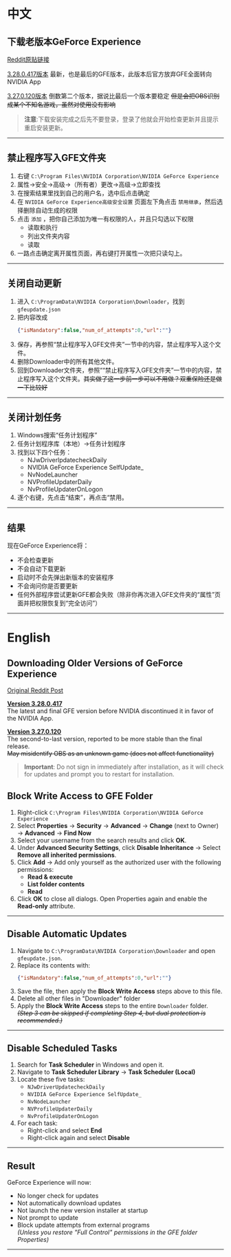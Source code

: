 # 中文
## 下载老版本GeForce Experience
[Reddit原贴链接](https://www.reddit.com/r/GeForceExperience/comments/1hrwdp0/any_way_to_download_the_old_geforce_experience_app/)

[3.28.0.417版本](https://web.archive.org/web/*/https://us.download.nvidia.com/GFE/GFEClient/3.28.0.417/GeForce_Experience_v3.28.0.417.exe)
最新，也是最后的GFE版本，此版本后官方放弃GFE全面转向NVIDIA App

[3.27.0.120版本](https://web.archive.org/web/*/https://us.download.nvidia.com/GFE/GFEClient/3.27.0.120/GeForce_Experience_v3.27.0.120.exe)
倒数第二个版本，据说比最后一个版本要稳定
~~但是会把OBS识别成某个不知名游戏，虽然对使用没有影响~~

> **注意**:下载安装完成之后先不要登录，登录了他就会开始检查更新并且提示重启安装更新。
---

## 禁止程序写入GFE文件夹
1.  右键 `C:\Program Files\NVIDIA Corporation\NVIDIA GeForce Experience`
2.  属性→安全→高级→（所有者）更改→高级→立即查找
3.  在搜索结果里找到自己的用户名，选中后点击确定
4.  在 `NVIDIA GeForce Experience高级安全设置` 页面左下角点击 `禁用继承`，然后选择删除自动生成的权限
5.  点击 `添加` ，把你自己添加为唯一有权限的人，并且只勾选以下权限
    - 读取和执行
    - 列出文件夹内容
    - 读取
6.  一路点击确定离开属性页面，再右键打开属性一次把只读勾上。
---

## 关闭自动更新
1.  进入 `C:\ProgramData\NVIDIA Corporation\Downloader`，找到 `gfeupdate.json`
2.  把内容改成
    ```json
    {"isMandatory":false,"num_of_attempts":0,"url":""}
    ```  
3.  保存，再参照“禁止程序写入GFE文件夹”一节中的内容，禁止程序写入这个文件。
4.  删除Downloader中的所有其他文件。
5.  回到Downloader文件夹，参照““禁止程序写入GFE文件夹”一节中的内容，禁止程序写入这个文件夹。~~其实做了这一步前一步可以不用做？双重保险还是做一下比较好~~
---

## 关闭计划任务
1.  Windows搜索“任务计划程序”
2.  任务计划程序库（本地）→任务计划程序
3.  找到以下四个任务：
    - NJwDriverlpdatecheckDaily 
    - NVIDIA GeForce Experience SelfUpdate_
    - NvNodeLauncher
    - NVProfileUpdaterDaily
    - NvProfileUpdaterOnLogon
4. 逐个右键，先点击“结束”，再点击“禁用。
---

## 结果
现在GeForce Experience将：
- 不会检查更新
- 不会自动下载更新
- 启动时不会先弹出新版本的安装程序
- 不会询问你是否要更新
- 任何外部程序尝试更新GFE都会失败（除非你再次进入GFE文件夹的“属性”页面并把权限恢复到“完全访问”）
---


# English
## Downloading Older Versions of GeForce Experience  
[Original Reddit Post](https://www.reddit.com/r/GeForceExperience/comments/1hrwdp0/any_way_to_download_the_old_geforce_experience_app/)  

**[Version 3.28.0.417](https://web.archive.org/web/*/https://us.download.nvidia.com/GFE/GFEClient/3.28.0.417/GeForce_Experience_v3.28.0.417.exe)**  
The latest and final GFE version before NVIDIA discontinued it in favor of the NVIDIA App.  

**[Version 3.27.0.120](https://web.archive.org/web/*/https://us.download.nvidia.com/GFE/GFEClient/3.27.0.120/GeForce_Experience_v3.27.0.120.exe)**  
The second-to-last version, reported to be more stable than the final release.  
~~May misidentify OBS as an unknown game (does not affect functionality)~~  

> **Important**: Do not sign in immediately after installation, as it will check for updates and prompt you to restart for installation.  
> 
## Block Write Access to GFE Folder  
1.  Right-click `C:\Program Files\NVIDIA Corporation\NVIDIA GeForce Experience`  
2.  Select **Properties** → **Security** → **Advanced** → **Change** (next to Owner) → **Advanced** → **Find Now**  
3.  Select your username from the search results and click **OK**.  
4.  Under **Advanced Security Settings**, click **Disable Inheritance** → Select **Remove all inherited permissions**.  
5.  Click **Add** → Add only yourself as the authorized user with the following permissions:  
    -   **Read & execute**  
    -   **List folder contents**  
    -   **Read**  
6.  Click **OK** to close all dialogs. Open Properties again and enable the **Read-only** attribute.  

---

## Disable Automatic Updates  
1.  Navigate to `C:\ProgramData\NVIDIA Corporation\Downloader` and open `gfeupdate.json`.  
2.  Replace its contents with:  
    ```json
    {"isMandatory":false,"num_of_attempts":0,"url":""}
    ```  
3.  Save the file, then apply the **Block Write Access** steps above to this file.  
4.  Delete all other files in "Downloader" folder
5.  Apply the **Block Write Access** steps to the entire `Downloader` folder.  
    ~~*(Step 3 can be skipped if completing Step 4, but dual protection is recommended.)*~~  

---

## Disable Scheduled Tasks  
1.  Search for **Task Scheduler** in Windows and open it.  
2.  Navigate to **Task Scheduler Library** → **Task Scheduler (Local)**  
3.  Locate these five tasks:  
    - `NJwDriverUpdatecheckDaily`  
    - `NVIDIA GeForce Experience SelfUpdate_`  
    - `NvNodeLauncher`  
    - `NVProfileUpdaterDaily`  
    - `NvProfileUpdaterOnLogon`  
4.  For each task:  
    - Right-click and select **End**  
    - Right-click again and select **Disable**  

---

## Result  
GeForce Experience will now:  
-   No longer check for updates  
-   Not automatically download updates  
-   Not launch the new version installer at startup  
-   Not prompt to update  
-   Block update attempts from external programs  
    *(Unless you restore "Full Control" permissions in the GFE folder Properties)* 
---
